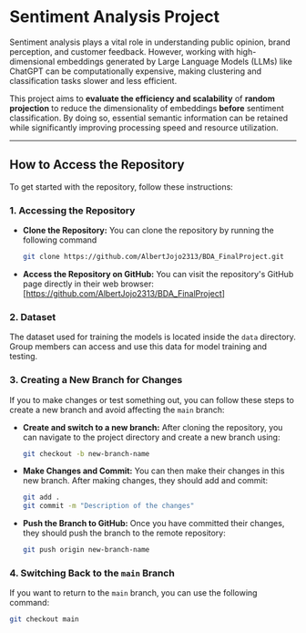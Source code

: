 # Sentiment Analysis Project

Sentiment analysis plays a vital role in understanding public opinion, brand perception, and customer feedback. However, working with high-dimensional embeddings generated by Large Language Models (LLMs) like ChatGPT can be computationally expensive, making clustering and classification tasks slower and less efficient.

This project aims to **evaluate the efficiency and scalability** of **random projection** to reduce the dimensionality of embeddings **before** sentiment classification. By doing so, essential semantic information can be retained while significantly improving processing speed and resource utilization.

---

## How to Access the Repository

To get started with the repository, follow these instructions:

### 1. **Accessing the Repository**
   - **Clone the Repository:**
     You can clone the repository by running the following command 
     ```bash
     git clone https://github.com/AlbertJojo2313/BDA_FinalProject.git
     ```

   - **Access the Repository on GitHub:**
     You can visit the repository's GitHub page directly in their web browser:
     [https://github.com/AlbertJojo2313/BDA_FinalProject]

### 2. **Dataset**
   The dataset used for training the models is located inside the `data` directory. Group members can access and use this data for model training and testing.


### 3. **Creating a New Branch for Changes**
   If you to make changes or test something out, you can follow these steps to create a new branch and avoid affecting the `main` branch:

   - **Create and switch to a new branch:**
     After cloning the repository, you can navigate to the project directory and create a new branch using:
     ```bash
     git checkout -b new-branch-name
     ```

   - **Make Changes and Commit:**
    You can then make their changes in this new branch. After making changes, they should add and commit:
     ```bash
     git add .
     git commit -m "Description of the changes"
     ```

   - **Push the Branch to GitHub:**
     Once you have committed their changes, they should push the branch to the remote repository:
     ```bash
     git push origin new-branch-name
     ```
### 4. **Switching Back to the `main` Branch**
   If you want to return to the `main` branch, you can use the following command:
   ```bash
   git checkout main
